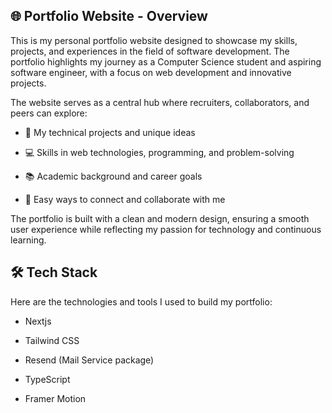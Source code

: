 ## 🌐 Portfolio Website - Overview

This is my personal portfolio website designed to showcase my skills, projects, and experiences in the field of software development. The portfolio highlights my journey as a Computer Science student and aspiring software engineer, with a focus on web development and innovative projects.

The website serves as a central hub where recruiters, collaborators, and peers can explore:

- 🚀 My technical projects and unique ideas

- 💻 Skills in web technologies, programming, and problem-solving

- 📚 Academic background and career goals

- 📩 Easy ways to connect and collaborate with me

The portfolio is built with a clean and modern design, ensuring a smooth user experience while reflecting my passion for technology and continuous learning.

## 🛠 Tech Stack

Here are the technologies and tools I used to build my portfolio:

- Nextjs

- Tailwind CSS

- Resend (Mail Service package)

- TypeScript

- Framer Motion



